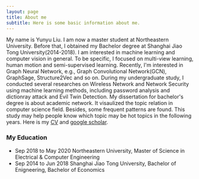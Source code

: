 ```yaml
---
layout: page
title: About me
subtitle: Here is some basic information about me.
---
```


My name is Yunyu Liu. I am now a master student at Northeastern University. Before that, I obtained my Bachelor degree at Shanghai Jiao Tong University(2014-2018). I am interested in machine learning and computer vision in general. To be specific, I focused on multi-view learning, human motion and semi-supervised learning. Recently, I'm interested in Graph Neural Network, e.g., Graph Convolutional Network(GCN), GraphSage, Structure2Vec and so on. During my undergraduate study, I conducted several researches on Wireless Network and Network Security using machine learning methods, including password analysis and dictionray attack and Evil Twin Detection. My dissertation for bachelor's degree is about academic network. It visaulized the topic relation in computer science field. Besides, some frequent patterns are found. This study may help people know which topic may be hot topics in the following years. Here is my [CV](http://wenwen0319.github.io/Resume.pdf) and [google scholar](https://scholar.google.com/citations?user=KyeVZ8QAAAAJ&hl=EN). 

### My Education

- Sep 2018 to May 2020    Northeastern University, Master of Science in Electrical & Computer Engineering
- Sep 2014 to Jun 2018    Shanghai Jiao Tong University, Bachelor of Enigneering, Bachelor of Economics


